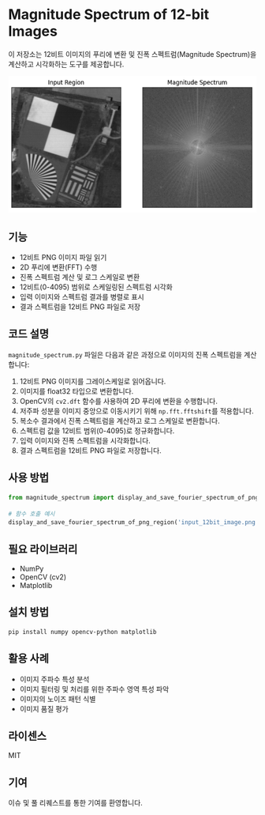 # Magnitude Spectrum of 12-bit Images

이 저장소는 12비트 이미지의 푸리에 변환 및 진폭 스펙트럼(Magnitude Spectrum)을 계산하고 시각화하는 도구를 제공합니다.

![진폭 스펙트럼 예시](ScrShot_27.png)

## 기능

- 12비트 PNG 이미지 파일 읽기
- 2D 푸리에 변환(FFT) 수행
- 진폭 스펙트럼 계산 및 로그 스케일로 변환
- 12비트(0-4095) 범위로 스케일링된 스펙트럼 시각화
- 입력 이미지와 스펙트럼 결과를 병렬로 표시
- 결과 스펙트럼을 12비트 PNG 파일로 저장

## 코드 설명

`magnitude_spectrum.py` 파일은 다음과 같은 과정으로 이미지의 진폭 스펙트럼을 계산합니다:

1. 12비트 PNG 이미지를 그레이스케일로 읽어옵니다.
2. 이미지를 float32 타입으로 변환합니다.
3. OpenCV의 `cv2.dft` 함수를 사용하여 2D 푸리에 변환을 수행합니다.
4. 저주파 성분을 이미지 중앙으로 이동시키기 위해 `np.fft.fftshift`를 적용합니다.
5. 복소수 결과에서 진폭 스펙트럼을 계산하고 로그 스케일로 변환합니다.
6. 스펙트럼 값을 12비트 범위(0-4095)로 정규화합니다.
7. 입력 이미지와 진폭 스펙트럼을 시각화합니다.
8. 결과 스펙트럼을 12비트 PNG 파일로 저장합니다.

## 사용 방법

```python
from magnitude_spectrum import display_and_save_fourier_spectrum_of_png_region

# 함수 호출 예시
display_and_save_fourier_spectrum_of_png_region('input_12bit_image.png', 'output_spectrum.png')
```

## 필요 라이브러리

- NumPy
- OpenCV (cv2)
- Matplotlib

## 설치 방법

```bash
pip install numpy opencv-python matplotlib
```

## 활용 사례

- 이미지 주파수 특성 분석
- 이미지 필터링 및 처리를 위한 주파수 영역 특성 파악
- 이미지의 노이즈 패턴 식별
- 이미지 품질 평가

## 라이센스

MIT

## 기여

이슈 및 풀 리퀘스트를 통한 기여를 환영합니다.
